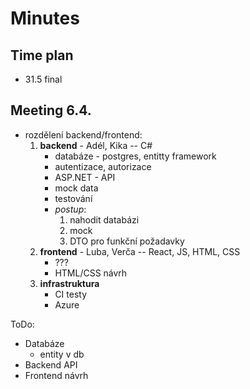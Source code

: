 # Minutes

## Time plan
* 31.5 final

## Meeting 6.4.
* rozdělení backend/frontend:
    1. **backend** - Adél, Kika -- C#
        * databáze - postgres, entitty framework
        * autentizace, autorizace
        * ASP.NET - API
        * mock data
        * testování
        * _postup_:
            1. nahodit databázi
            2. mock
            3. DTO pro funkční požadavky
    2. **frontend** - Luba, Verča -- React, JS, HTML, CSS
        * ???
        * HTML/CSS návrh
    3. **infrastruktura**
        * CI testy
        * Azure

ToDo:
* Databáze
    * entity v db
* Backend API
* Frontend návrh

